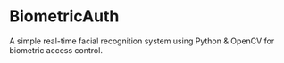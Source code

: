 # BiometricAuth
A simple real-time facial recognition system using Python &amp; OpenCV for biometric access control. 
